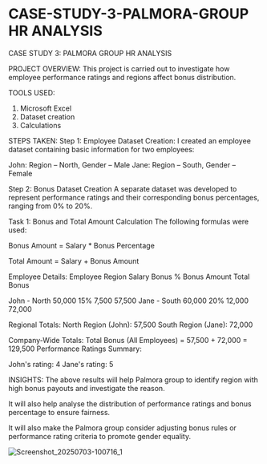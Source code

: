 # CASE-STUDY-3-PALMORA-GROUP HR ANALYSIS 
CASE STUDY 3: PALMORA GROUP HR ANALYSIS

PROJECT OVERVIEW:
This project is carried out to investigate how employee performance ratings and regions affect bonus distribution. 

TOOLS USED:
1. Microsoft Excel
2. Dataset creation
3. Calculations

STEPS TAKEN:
Step 1: Employee Dataset Creation:
I created an employee dataset containing basic information for two employees:

John: Region – North, Gender – Male
Jane: Region – South, Gender – Female

Step 2: Bonus Dataset Creation
A separate dataset was developed to represent performance ratings and their corresponding bonus percentages, ranging from 0% to 20%.

Task 1: Bonus and Total Amount Calculation
The following formulas were used:

Bonus Amount = Salary * Bonus Percentage

Total Amount = Salary + Bonus Amount

Employee Details:
Employee	Region	Salary	Bonus %	Bonus Amount	Total Bonus

John - North	50,000	15%	7,500	57,500
Jane	 - South	60,000	20%	12,000	72,000

Regional Totals:
North Region (John): 57,500
South Region (Jane): 72,000

Company-Wide Totals:
Total Bonus (All Employees) = 57,500 + 72,000 = 129,500
Performance Ratings Summary:

John's rating: 4
Jane's rating: 5

INSIGHTS:
The above results will help Palmora group to identify region with high bonus payouts and investigate the reason.

It will also help analyse the distribution of performance ratings and bonus percentage to ensure fairness.

It will also make the Palmora group consider adjusting bonus rules or performance rating criteria to promote gender equality.

![Screenshot_20250703-100716_1](https://github.com/user-attachments/assets/83b31452-8048-429a-ad7d-b44832abd897)

